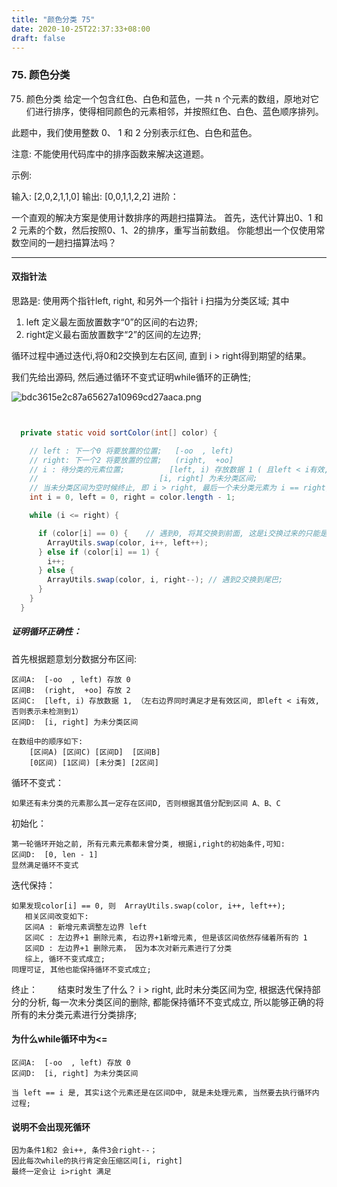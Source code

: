 ```yaml
---
title: "颜色分类 75"
date: 2020-10-25T22:37:33+08:00
draft: false
---
```


### 75. 颜色分类

75. 颜色分类
给定一个包含红色、白色和蓝色，一共 n 个元素的数组，原地对它们进行排序，使得相同颜色的元素相邻，并按照红色、白色、蓝色顺序排列。

此题中，我们使用整数 0、 1 和 2 分别表示红色、白色和蓝色。

注意:
不能使用代码库中的排序函数来解决这道题。

示例:

输入: [2,0,2,1,1,0]
输出: [0,0,1,1,2,2]
进阶：

一个直观的解决方案是使用计数排序的两趟扫描算法。
首先，迭代计算出0、1 和 2 元素的个数，然后按照0、1、2的排序，重写当前数组。
你能想出一个仅使用常数空间的一趟扫描算法吗？


* * *



#### 双指针法

思路是:
   使用两个指针left, right, 和另外一个指针 i 扫描为分类区域;
   其中
   1. left 定义最左面放置数字“0”的区间的右边界;
   2. right定义最右面放置数字“2”的区间的左边界;
   
   循环过程中通过迭代i,将0和2交换到左右区间, 直到 i > right得到期望的结果。
   
   

我们先给出源码, 然后通过循环不变式证明while循环的正确性; 

![bdc3615e2c87a65627a10969cd27aaca.png](evernotecid://0C0C6CA7-E0B1-4D07-A08B-2457E22E1166/appyinxiangcom/2181761/ENResource/p208)

```java


  private static void sortColor(int[] color) {

    // left : 下一个0 将要放置的位置;   [-oo  , left) 
    // right: 下一个2 将要放置的位置;   (right,  +oo]
    // i : 待分类的元素位置;          [left, i) 存放数据 1 ( 且left < i有效,  否则表示为检测到1)
    //                           [i, right] 为未分类区间;
    // 当未分类区间为空时候终止, 即 i > right, 最后一个未分类元素为 i == right;
    int i = 0, left = 0, right = color.length - 1;

    while (i <= right) {

      if (color[i] == 0) {    // 遇到0, 将其交换到前面, 这是i交换过来的只能是1
        ArrayUtils.swap(color, i++, left++);
      } else if (color[i] == 1) {
        i++;
      } else {
        ArrayUtils.swap(color, i, right--); // 遇到2交换到尾巴;
      }
    }
  }

```


##### 证明循环正确性：

首先根据题意划分数据分布区间:
    
    区间A:  [-oo  , left) 存放 0
    区间B:  (right,  +oo] 存放 2   
    区间C:  [left, i) 存放数据 1, （左右边界同时满足才是有效区间, 即left < i有效,  否则表示未检测到1）
    区间D:  [i, right] 为未分类区间
    
    在数组中的顺序如下: 
        [区间A) [区间C) [区间D]  [区间B]
        [0区间) [1区间) [未分类] [2区间]


循环不变式：
    
    如果还有未分类的元素那么其一定存在区间D, 否则根据其值分配到区间 A、B、C

初始化：
    
    第一轮循环开始之前, 所有元素元素都未曾分类, 根据i,right的初始条件,可知: 
    区间D:  [0, len - 1] 
    显然满足循环不变式
 
迭代保持：
    
    如果发现color[i] == 0, 则  ArrayUtils.swap(color, i++, left++);
       相关区间改变如下:
       区间A : 新增元素调整左边界 left
       区间C : 左边界+1 删除元素, 右边界+1新增元素, 但是该区间依然存储着所有的 1
       区间D : 左边界+1 删除元素， 因为本次对新元素进行了分类
       综上, 循环不变式成立;
    同理可证, 其他也能保持循环不变式成立;   

终止：
　　结束时发生了什么？ 
   i > right, 此时未分类区间为空, 根据迭代保持部分的分析, 每一次未分类区间的删除, 都能保持循环不变式成立, 所以能够正确的将所有的未分类元素进行分类排序; 

#### 为什么while循环中为<=
    区间A:  [-oo  , left) 存放 0
    区间D:  [i, right] 为未分类区间

    当 left == i 是, 其实i这个元素还是在区间D中, 就是未处理元素, 当然要去执行循环内过程;  

#### 说明不会出现死循环
    因为条件1和2 会i++, 条件3会right--；
    因此每次while的执行肯定会压缩区间[i, right]
    最终一定会让 i>right 满足






